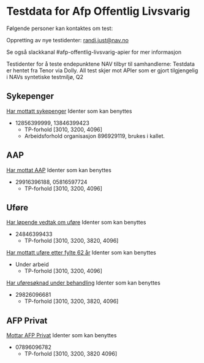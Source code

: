 # Testdata for Afp Offentlig Livsvarig
Følgende personer kan kontaktes om test:

Oppretting av nye testidenter: randi.just@nav.no

Se også slackkanal #afp-offentlig-livsvarig-apier for mer informasjon

Testidenter for å teste endepunktene NAV tilbyr til samhandlerne: Testdata er hentet fra Tenor via Dolly. 
All test skjer mot APIer som er gjort tilgjengelig i NAVs syntetiske testmiljø, Q2

## Sykepenger
[Har mottatt sykepenger](https://spapi.ekstern.dev.nav.no/swagger)
Identer som kan benyttes
* 12856399999, 13846399423
  * TP-forhold [3010, 3200, 4096]
  * Arbeidsforhold organisasjon 896929119, brukes i kallet.

## AAP
[Har mottat AAP](https://aap-api.ekstern.dev.nav.no/swagger)
Identer som kan benyttes
* 29916396188, 05816597724
  * TP-forhold [3010, 3200, 4096]

## Uføre
[Har løpende vedtak om uføre](https://navikt.github.io/pensjon-ekstern-api/api/uforetrygd/Uforetrygd.html#/default/harLopendeVedtakOmUfore)
Identer som kan benyttes
* 24846399433
  * TP-forhold [3010, 3200, 3820, 4096]

[Har mottatt uføre etter fylte 62 år](https://navikt.github.io/pensjon-ekstern-api/api/uforetrygd/Uforetrygd.html#/default/harMottattUforeEtter62)
Identer som kan benyttes
* Under arbeid
  * TP-forhold [3010, 3200, 4096]

[Har uføresøknad under behandling](https://navikt.github.io/pensjon-ekstern-api/api/uforetrygd/Uforetrygd.html#/default/post_harUforesoknadUnderBehandling)
Identer som kan benyttes
* 29826096681
  * TP-forhold [3010, 3200, 3820, 4096]

## AFP Privat
[Mottar AFP Privat](https://navikt.github.io/pensjon-ekstern-api/api/afpprivat/AfpPrivat.html#/default/mottarafpprivat)
Identer som kan benyttes
* 07896096782        
  * TP-forhold [3010, 3200, 3820 4096]

